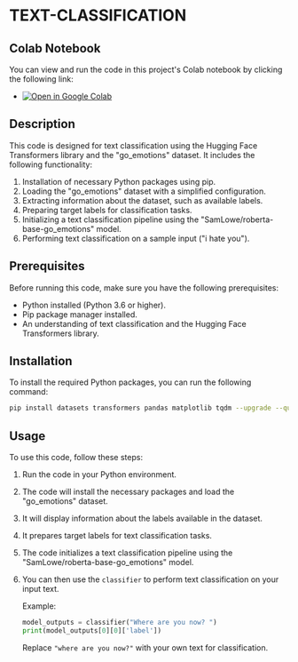 
# TEXT-CLASSIFICATION

## Colab Notebook

You can view and run the code in this project's Colab notebook by clicking the following link:

- [![Open in Google Colab](https://colab.research.google.com/assets/colab-badge.svg)](https://colab.research.google.com/drive/120nwST4xFwt3Xxj2eoBjQEtcyUY3i1Vd?authuser=1#scrollTo=LZAYq5aktHJR)


## Description

This code is designed for text classification using the Hugging Face Transformers library and the "go_emotions" dataset. It includes the following functionality:

1. Installation of necessary Python packages using pip.
2. Loading the "go_emotions" dataset with a simplified configuration.
3. Extracting information about the dataset, such as available labels.
4. Preparing target labels for classification tasks.
5. Initializing a text classification pipeline using the "SamLowe/roberta-base-go_emotions" model.
6. Performing text classification on a sample input ("i hate you").

## Prerequisites

Before running this code, make sure you have the following prerequisites:

- Python installed (Python 3.6 or higher).
- Pip package manager installed.
- An understanding of text classification and the Hugging Face Transformers library.

## Installation

To install the required Python packages, you can run the following command:

```bash
pip install datasets transformers pandas matplotlib tqdm --upgrade --quiet
```

## Usage

To use this code, follow these steps:

1. Run the code in your Python environment.

2. The code will install the necessary packages and load the "go_emotions" dataset.

3. It will display information about the labels available in the dataset.

4. It prepares target labels for text classification tasks.

5. The code initializes a text classification pipeline using the "SamLowe/roberta-base-go_emotions" model.

6. You can then use the `classifier` to perform text classification on your input text.

   Example:
   ```python
   model_outputs = classifier("Where are you now? ")
   print(model_outputs[0][0]['label'])
   ```

   Replace `"where are you now?"` with your own text for classification.


